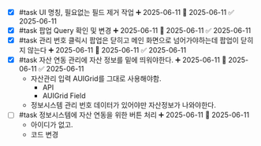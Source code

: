 - [x] #task UI 명칭, 필요없는 필드 제거 작업 ➕ 2025-06-11 🛫 2025-06-11 ✅ 2025-06-11
- [x] #task 팝업 Query 확인 및 변경 ➕ 2025-06-11 🛫 2025-06-11 ✅ 2025-06-11
- [x] #task 관리 번호 클릭시 팝업은 닫히고 메인 화면으로 넘어가야하는데 팝업이 닫히지 않는다 ➕ 2025-06-11 🛫 2025-06-11 ✅ 2025-06-11
- [x] #task 자산 연동 관리에 자산 정보를 밑에 띄워야한다. ➕ 2025-06-11 🛫 2025-06-11 ✅ 2025-06-11
	- 자산관리 입력 AUIGrid를 그대로 사용해야함.
		- API
		- AUIGrid Field
	- 정보시스템 관리 번호 데이터가 있어야만 자산정보가 나와야한다.
- [ ] #task 정보시스템에 자산 연동을 위한 버튼 처리 ➕ 2025-06-11 🛫 2025-06-11
	- 아이디가 없고.
	- 코드 변경